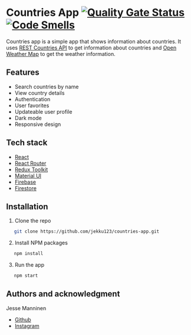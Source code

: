 # Countries App [![Quality Gate Status](https://sonarcloud.io/api/project_badges/measure?project=jekku123_countries-app&metric=alert_status)](https://sonarcloud.io/summary/new_code?id=jekku123_countries-app)[![Code Smells](https://sonarcloud.io/api/project_badges/measure?project=jekku123_countries-app&metric=code_smells)](https://sonarcloud.io/summary/new_code?id=jekku123_countries-app)

Countries app is a simple app that shows information about countries. It uses [REST Countries API](https://restcountries.eu/) to get information about countries and [Open Weather Map](https://api.openweathermap.org/) to get the weather information.

## Features

- Search countries by name
- View country details
- Authentication
- User favorites
- Updateable user profile
- Dark mode
- Responsive design

## Tech stack

- [React](https://reactjs.org/)
- [React Router](https://reactrouter.com/)
- [Redux Toolkit](https://redux-toolkit.js.org/)
- [Material UI](https://material-ui.com/)
- [Firebase](https://firebase.google.com/)
- [Firestore](https://firebase.google.com/products/firestore)

## Installation

1. Clone the repo

```sh
   git clone https://github.com/jekku123/countries-app.git
```

2. Install NPM packages

```sh
   npm install
```

3. Run the app

```sh
   npm start
```

## Authors and acknowledgment

Jesse Manninen

- [Github](https://github.com/jekku123)
- [Instagram](https://www.instagram.com/jekku123/)
